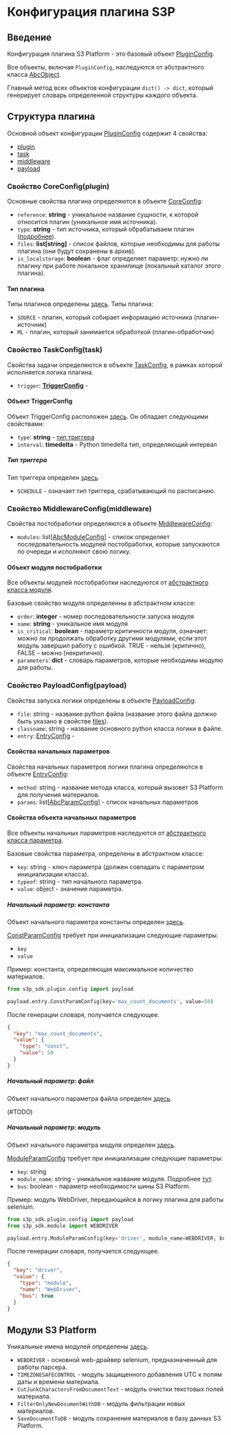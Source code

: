 # Конфигурация плагина S3P

## Введение 
Конфигурация плагина S3 Platform - это базовый объект [PluginConfig](../src/s3p_sdk/plugin/config/__init__.py?plain=24).

Все объекты, включая `PluginConfig`, наследуются от абстрактного класса [AbcObject](../src/s3p_sdk/plugin/config/abc_object.py).

Главный метод всех объектов конфигурации `dict() -> dict`, который генерирует словарь определенной структуры каждого объекта.

## Структура плагина
Основной объект конфигурации [PluginConfig](../src/s3p_sdk/plugin/config/__init__.py?plain=24) содержит 4 свойства:
- [plugin](#свойство-coreconfigplugin)
- [task](#свойство-taskconfigtask)
- [middleware](#свойство-middlewareconfigmiddleware)
- [payload](#свойство-payloadconfigpaylad)

### Свойство CoreConfig(plugin)
Основные свойства плагина определяются в объекте [CoreConfig](../src/s3p_sdk/plugin/config/coreconfig.py):
- `reference`: **string** - уникальное название сущности, к которой относится плагин (уникальное имя источника).
- `type`: **string** - тип источника, который обрабатываем плагин ([подробнее](#тип-плагина)).
- `files`: **list[string]** - список файлов, которые необходимы для работы плагина (они будут сохранены в архив).
- `is_localstorage`: **boolean** - флаг определяет параметр: нужно ли плагину при работе локальное хранилище (локальный каталог этого плагина). 

#### Тип плагина
Типы плагинов определены [здесь](../src/s3p_sdk/plugin/config/type.py).
Типы плагина:
- `SOURCE` - плагин, который собирает информацию источника (плагин-источник)
- `ML` - плагин, который занимается обработкой (плагин-обработчик)

### Свойство TaskConfig(task)
Свойства задачи определяются в объекте [TaskConfig](../src/s3p_sdk/plugin/config/taskconfig.py), в рамках которой исполняется логика плагина.
- `trigger`: [**TriggerConfig**](#объект-triggerconfig) - 

#### Объект TriggerConfig
Объект TriggerConfig расположен [здесь](../src/s3p_sdk/plugin/config/trigger.py). Он обладает следующими свойствами:
- `type`: **string** - [тип триггера](#тип-триггера)
- `interval`: **timedelta** - Python timedelta тип, определяющий интервал

##### Тип триггера
Тип триггера определен [здесь](../src/s3p_sdk/plugin/config/trigger.py).
- `SCHEDULE` - означает тип триггера, срабатывающий по расписанию.

### Свойство MiddlewareConfig(middleware)
Свойства постобработки определяются в объекте [MiddlewareConfig](../src/s3p_sdk/plugin/config/middlewareconfig.py):
- `modules`: list[[AbcModuleConfig](#объект-модуля-постобработки)] - список определяет последовательность модулей постобработки, которые запускаются по очереди и исполняют свою логику.

#### Объект модуля постобработки
Все объекты модулей постобработки наследуются от [абстрактного класса модуля](../src/s3p_sdk/plugin/config/modules/abc_module.py).

Базовые свойство модуля определенны в абстрактном классе:
- `order`: **integer** - номер последовательности запуска модуля
- `name`: **string** - уникальное имя модуля
- `is_critical`: **boolean** - параметр критичности модуля, означает: можно ли продолжать обработку другими модулями, если этот модуль завершил работу с ошибкой. TRUE - нельзя (критично), FALSE - можно (некритично).
- `parameters`: **dict** - словарь параметров, которые необходимы модулю для работы.

### Свойство PayloadConfig(payload)
Свойства запуска логики определены в объекте [PayloadConfig](../src/s3p_sdk/plugin/config/payload/__init__.py?plain=10):
- `file`: string - название python файла (название этого файла должно быть указано в свойстве [files](#свойство-coreconfigplugin)). 
- `classname`: string - название основного python класса логики в файле. 
- `entry`: [EntryConfig](#свойства-начальных-параметров) - 

#### Свойства начальных параметров
Свойства начальных параметров логики плагина определяются в объекте [EntryConfig](../src/s3p_sdk/plugin/config/payload/entry/__init__.py):
- `method`: string - название метода класса, который вызовет S3 Platform для получения материалов.
- `params`: list[[AbcParamConfig](#свойства-объекта-начальных-параметров)] - список начальных параметров

#### Свойства объекта начальных параметров
Все объекты начальных параметров наследуются от [абстрактного класса параметра](../src/s3p_sdk/plugin/config/payload/entry/abc_param.py).

Базовые свойства параметра, определены в абстрактном классе:
- `key`: string - ключ параметра (должен совпадать с параметром инициализации класса).
- `typeof`: string - тип начального параметра.
- `value`: object - значение параметра.

##### Начальный параметр: константа
Объект начального параметра константы определен [здесь](../src/s3p_sdk/plugin/config/payload/entry/const_param_config.py).

[ConstParamConfig](../src/s3p_sdk/plugin/config/payload/entry/const_param_config.py) требует при инициализации следующие параметры:
- `key`
- `value`

Пример: константа, определяющая максимальное количество материалов.
```python
from s3p_sdk.plugin.config import payload

payload.entry.ConstParamConfig(key='max_count_documents', value=50)
```
После генерации словаря, получается следующее.
```json
{
  "key": "max_count_documents",
  "value": {
    "type": "const",
    "value": 50
  }
}
```

##### Начальный параметр: файл
Объект начального параметра файла определен [здесь](../src/s3p_sdk/plugin/config/payload/entry/file_param_config.py).

(#TODO)

##### Начальный параметр: модуль
Объект начального параметра модуля определен [здесь](../src/s3p_sdk/plugin/config/payload/entry/module_param_config.py).

[ModuleParamConfig](../src/s3p_sdk/plugin/config/payload/entry/module_param_config.py) требует при инициализации следующие параметры:
- `key`: string
- `module_name`: string - уникальное название модуля. Подробнее [тут](#модули-s3-platform).
- `bus`: boolean - параметр необходимости шины S3 Platform.

Пример: модуль WebDriver, передающийся в логику плагина для работы selenium.
```python
from s3p_sdk.plugin.config import payload
from s3p_sdk.module import WEBDRIVER

payload.entry.ModuleParamConfig(key='driver', module_name=WEBDRIVER, bus=True),
```
После генерации словаря, получается следующее.
```json
{
  "key": "driver",
  "value": {
    "type": "module",
    "name": "WebDriver",
    "bus": true
  }
}
```

## Модули S3 Platform
Уникальные имена модулей определены [здесь](../src/s3p_sdk/module/__init__.py).

- `WEBDRIVER` - основной web-драйвер selenium, предназначенный для работы парсера.
- `TIMEZONESAFECONTROL` - модуль защищенного добавления UTC к полям даты и времени материала.
- `CutJunkCharactersFromDocumentText` - модуль очистки текстовых полей материала.
- `FilterOnlyNewDocumentWithDB` - модуль фильтрации новых материалов.
- `SaveDocumentToDB` - модуль сохранения материалов в базу данных S3 Platform.

